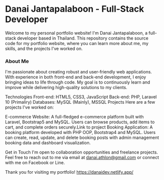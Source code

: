 <h1>Danai Jantapalaboon - Full-Stack Developer</h1>
Welcome to my personal portfolio website! I'm Danai Jantapalaboon, a full-stack developer based in Thailand. This repository contains the source code for my portfolio website, where you can learn more about me, my skills, and the projects I've worked on.

<h3>About Me</h3>
I'm passionate about creating robust and user-friendly web applications. With experience in both front-end and back-end development, I enjoy bringing ideas to life through code. My goal is to continuously learn and improve while delivering high-quality solutions to my clients.

Technologies
Front-end: HTML5, CSS3, JavaScript
Back-end: PHP, Laravel 10 (Primaliry)
Databases: MySQL (Mainly), MSSQL
Projects
Here are a few projects I've worked on:

E-commerce Website: A full-fledged e-commerce platform built with Laravel, Bootstrap5 and MySQL. Users can browse products, add items to cart, and complete orders securely.Link to project
Booking Application: A booking platform developed with PHP OOP, Bootstrap4 and MySQL. Users can create, read, update, and delete booking posts with admin management booking data and dashboard visualization.

Get in Touch
I'm open to collaboration opportunities and freelance projects. Feel free to reach out to me via email at danai.athlon@gmail.com or connect with me on Facebook or Line.

Thank you for visiting my portfolio!
https://danaidev.netlify.app/
